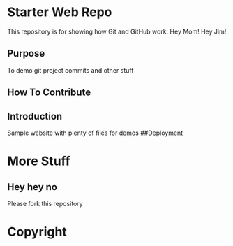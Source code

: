 # Starter Web Repo

This repository is for showing how Git and GitHub work. Hey Mom! Hey Jim!

## Purpose
To demo git project commits
and other stuff

## How To Contribute
## Introduction
Sample website with plenty of files for demos
##Deployment
# More Stuff
## Hey hey no

Please fork this repository 

# Copyright